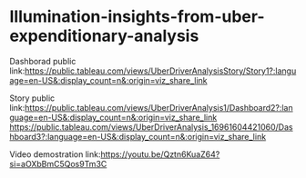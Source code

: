 # Illumination-insights-from-uber-expenditionary-analysis


Dashborad public link:https://public.tableau.com/views/UberDriverAnalysisStory/Story1?:language=en-US&:display_count=n&:origin=viz_share_link

Story public link:https://public.tableau.com/views/UberDriverAnalysis1/Dashboard2?:language=en-US&:display_count=n&:origin=viz_share_link
                  https://public.tableau.com/views/UberDriverAnalysis_16961604421060/Dashboard3?:language=en-US&:display_count=n&:origin=viz_share_link
                  
Video demostration link:https://youtu.be/Qztn6KuaZ64?si=aOXbBmC5Qos9Tm3C
